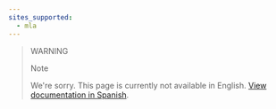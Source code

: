 ```yaml
---
sites_supported:
  - mla
---
```


> WARNING
>
> Note
>
> We're sorry. This page is currently not available in English. [View documentation in Spanish](https://www.mercadopago.com.ar/developers/es/guides/payments/web-payment-checkout/introduction/).
